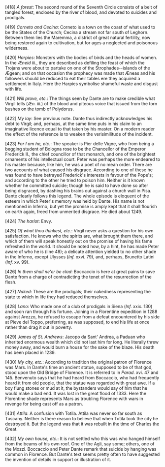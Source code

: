 [418] _A forest_: The second round of the Seventh Circle consists of a
belt of tangled forest, enclosed by the river of blood, and devoted to
suicides and prodigals.

[419] _Corneto and Cecina_: Corneto is a town on the coast of what used
to be the States of the Church; Cecina a stream not far south of
Leghorn. Between them lies the Maremma, a district of great natural
fertility, now being restored again to cultivation, but for ages a
neglected and poisonous wilderness.

[420] _Harpies_: Monsters with the bodies of birds and the heads of
women. In the _Æneid_ iii., they are described as defiling the feast of
which the Trojans were about to partake on one of the
Strophades--islands of the Ægean; and on that occasion the prophecy was
made that Æneas and his followers should be reduced to eat their tables
ere they acquired a settlement in Italy. Here the Harpies symbolise
shameful waste and disgust with life.

[421] _Will prove, etc._: The things seen by Dante are to make credible
what Virgil tells (_Æn._ iii.) of the blood and piteous voice that
issued from the torn bushes on the tomb of Polydorus.

[422] _My lay_: See previous note. Dante thus indirectly acknowledges
his debt to Virgil; and, perhaps, at the same time puts in his claim to
an imaginative licence equal to that taken by his master. On a modern
reader the effect of the reference is to weaken the verisimilitude of
the incident.

[423] _For I am he, etc._: The speaker is Pier delle Vigne, who from
being a begging student of Bologna rose to be the Chancellor of the
Emperor Frederick II., the chief councillor of that monarch, and one of
the brightest ornaments of his intellectual court. Peter was perhaps the
more endeared to his master because, like him, he was a poet of no mean
order. There are two accounts of what caused his disgrace. According to
one of these he was found to have betrayed Frederick's interests in
favour of the Pope's; and according to the other he tried to poison him.
Neither is it known whether he committed suicide; though he is said to
have done so after being disgraced, by dashing his brains out against a
church wall in Pisa. Dante clearly follows this legend. The whole
episode is eloquent of the esteem in which Peter's memory was held by
Dante. His name is not mentioned in Inferno, but yet the promise is
amply kept that it shall flourish on earth again, freed from unmerited
disgrace. He died about 1249.

[424] _The harlot_: Envy.

[425] _Of what thou thinkest, etc._: Virgil never asks a question for
his own satisfaction. He knows who the spirits are, what brought them
there, and which of them will speak honestly out on the promise of
having his fame refreshed in the world. It should be noted how, by a
hint, he has made Peter aware of who he is (line 48); a delicate
attention yielded to no other shade in the Inferno, except Ulysses
(_Inf._ xxvi. 79), and, perhaps, Brunetto Latini (_Inf._ xv. 99).

[426] _In them shall ne'er be clad_: Boccaccio is here at great pains to
save Dante from a charge of contradicting the tenet of the resurrection
of the flesh.

[427] _Naked_: These are the prodigals; their nakedness representing the
state to which in life they had reduced themselves.

[428] _Lano_: Who made one of a club of prodigals in Siena (_Inf._ xxix.
130) and soon ran through his fortune. Joining in a Florentine
expedition in 1288 against Arezzo, he refused to escape from a defeat
encountered by his side at Pieve del Toppo, preferring, as was supposed,
to end his life at once rather than drag it out in poverty.

[429] _James of St. Andrews_: Jacopo da Sant' Andrea, a Paduan who
inherited enormous wealth which did not last him for long. He literally
threw money away, and would burn a house for the sake of the blaze. His
death has been placed in 1239.

[430] _My city, etc._: According to tradition the original patron of
Florence was Mars. In Dante's time an ancient statue, supposed to be of
that god, stood upon the Old Bridge of Florence. It is referred to in
_Parad._ xvi. 47 and 145. Benvenuto says that he had heard from
Boccaccio, who had frequently heard it from old people, that the statue
was regarded with great awe. If a boy flung stones or mud at it, the
bystanders would say of him that he would make a bad end. It was lost in
the great flood of 1333. Here the Florentine shade represents Mars as
troubling Florence with wars in revenge for being cast off as a patron.

[431] _Attila_: A confusion with Totila. Attila was never so far south
as Tuscany. Neither is there reason to believe that when Totila took the
city he destroyed it. But the legend was that it was rebuilt in the time
of Charles the Great.

[432] _My own house, etc._: It is not settled who this was who hanged
himself from the beams of his own roof. One of the Agli, say some;
others, one of the Mozzi. Boccaccio and Peter Dante remark that suicide
by hanging was common in Florence. But Dante's text seems pretty often
to have suggested the invention of details in support or illustration of
it.

